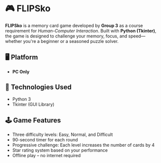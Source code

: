# 🎮 FLIPSko

**FLIPSko** is a memory card game developed by **Group 3** as a course requirement for *Human-Computer Interaction*. Built with **Python (Tkinter)**, the game is designed to challenge your memory, focus, and speed—whether you're a beginner or a seasoned puzzle solver.


## 🖥️ Platform  
- **PC Only**


## 🔧 Technologies Used  
- Python 3  
- Tkinter (GUI Library)


## 🕹️ Game Features  
- Three difficulty levels: Easy, Normal, and Difficult  
- 90-second timer for each round  
- Progressive challenge: Each level increases the number of cards by 4  
- Star rating system based on your performance  
- Offline play – no internet required 
